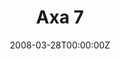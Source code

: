 ---
title: "Axa 7"
weight: 7
menu:
  main:
    parent: "axa-anul-i"
    name: "Axa 7"
    weight: 7
final: true
magazine-year: I
magazine-number: 7
date: 2008-03-28T00:00:00Z
day: vineri
meta: Cuviosul Ilarion cel Nou; Cuviosul Ștefan făcătorul-de-minuni
quote: Lumânarea se aprinde pentru cei ce văd, nu pentru cei orbi.
quote-author: Proverbele Românilor. Iuliu A. ZANNE
---
